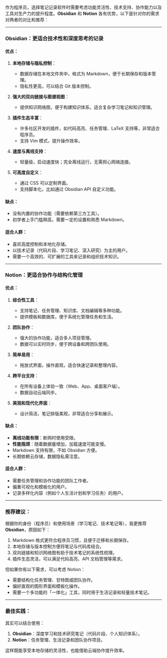 作为程序员，选择笔记记录软件时需要考虑功能灵活性、技术支持、协作能力以及工具对生产力的提升程度。**Obsidian** 和 **Notion** 各有优势，以下是针对你的需求对两者的对比和推荐：

---

### **Obsidian：更适合技术性和深度思考的记录**

#### **优点：**
1. **本地存储与隐私控制**：
   - 数据存储在本地文件夹中，格式为 Markdown，便于长期保存和版本管理。
   - 隐私性更高，可以结合 Git 版本控制。

2. **强大的双向链接与图谱视图**：
   - 提供知识网络图，便于构建知识体系，适合复杂学习笔记和知识管理。

3. **插件生态丰富**：
   - 许多社区开发的插件，如代码高亮、任务管理、LaTeX 支持等，非常适合程序员。
   - 支持 Vim 模式，提升操作效率。

4. **速度与离线支持**：
   - 轻量级，启动速度快；完全离线运行，无需担心网络连接。

5. **可高度自定义**：
   - 通过 CSS 可以定制界面。
   - 支持脚本化，比如通过 Obsidian API 自定义功能。

#### **缺点：**
- 没有内置的协作功能（需要依赖第三方工具）。
- 初学者上手门槛稍高，需要一定的设置和熟悉 Markdown。

#### **适合人群**：
- 喜欢高度控制和本地化存储。
- 以技术记录（代码片段、学习笔记、深入研究）为主的用户。
- 需要一个高效的、可扩展的工具来记录和组织技术知识。

---

### **Notion：更适合协作与结构化管理**

#### **优点：**
1. **综合性工具**：
   - 支持笔记、任务管理、知识库、文档编辑等多种功能。
   - 提供模板和数据库，便于系统化管理任务和生活。

2. **团队协作**：
   - 强大的协作功能，适合多人项目管理。
   - 数据可以实时同步，便于跨设备和跨团队使用。

3. **简单易用**：
   - 拖放式界面，操作直观，适合快速记录和整理内容。

4. **跨平台支持**：
   - 在所有设备上体验一致（Web、App、桌面客户端）。
   - 数据自动云端同步。

5. **美观和现代化界面**：
   - 设计简洁，笔记排版美观，非常适合分享和展示。

#### **缺点：**
- **离线功能有限**：断网时使用受限。
- **性能瓶颈**：随着数据量增加，加载速度可能变慢。
- Markdown 支持有限，不如 Obsidian 方便。
- 长期依赖云存储，数据隐私需注意。

#### **适合人群**：
- 需要任务管理和协作功能的团队工作者。
- 偏重可视化和模板化的用户。
- 记录多样化内容（例如个人生活计划和学习任务）的用户。

---

### **推荐建议：**
根据你的身份（程序员）和使用场景（学习笔记、技术笔记等），我更推荐 **Obsidian**，原因如下：
1. Markdown 格式更符合程序员习惯，且便于迁移和长期保存。
2. 本地存储与版本控制方便将笔记与代码库结合。
3. 双向链接和知识网络图有助于技术笔记的系统性梳理。
4. 插件生态灵活，可以满足代码高亮、API 文档管理等需求。

但如果你有以下需求，可以考虑 Notion：
- 需要结构化任务管理、甘特图或团队协作。
- 偏好直观的图形界面和模板化操作。
- 需要一个多功能的「一体化」工具，同时用于生活记录和轻量技术笔记。

---

### **最佳实践**：
其实可以结合使用：
1. **Obsidian**：深度学习和技术研究笔记（代码片段、个人知识体系）。
2. **Notion**：任务管理、生活记录和团队协作项目。

这样既能享受本地存储的灵活性，也能借助云端协作提升效率。